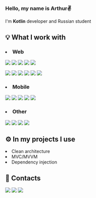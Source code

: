 ### Hello, my name is Arthur✌️
I'm <b>Kotlin</b> developer and Russian student

## 💡 What I work with

### <li>Web</li>

<p>
<img src="https://img.shields.io/badge/backend-white?style=for-the-badge">
<img src="https://img.shields.io/badge/Kotlin-purple?style=for-the-badge&logo=kotlin&logoColor=white">
<img src="https://img.shields.io/badge/postgresql-blue?style=for-the-badge&logo=postgresql&logoColor=white">
<img src="https://img.shields.io/badge/websocket-olive?style=for-the-badge&logo=ktor&logoColor=white">
<img src="https://img.shields.io/badge/restapi-azure?style=for-the-badge&logo=ktor&logoColor=white">
</p>

<p>
<img src="https://img.shields.io/badge/frontend-black?style=for-the-badge">
<img src="https://img.shields.io/badge/Kotlin-purple?style=for-the-badge&logo=kotlin&logoColor=white">
<img src="https://img.shields.io/badge/Compose-darkgreen?style=for-the-badge&logo=jetpackcompose&logoColor=white">
<img src="https://img.shields.io/badge/bootstrap-purple?style=for-the-badge&logo=Bootstrap&logoColor=white&color=ba66ff">
<img src="https://img.shields.io/badge/JS-blue?style=for-the-badge&logo=JavaScript&logoColor=white&color=708090">
<img src="https://img.shields.io/badge/html-brown?style=for-the-badge&logo=html&logoColor=white">
  
</p>

### <li>Mobile</li>

<p>

<img src="https://img.shields.io/badge/android-green?style=for-the-badge&logo=android&logoColor=white&color=green">
<img src="https://img.shields.io/badge/Kotlin-purple?style=for-the-badge&logo=kotlin&logoColor=white">
<img src="https://img.shields.io/badge/java-green?style=for-the-badge&logoColor=white&color=d76e00">
<img src="https://img.shields.io/badge/jetpack_compose-blue?style=for-the-badge&logo=jetpackcompose&logoColor=white">
<img src="https://img.shields.io/badge/xml-red?style=for-the-badge&logo=xml&logoColor=white&color=e86d68">
  
</p>

### <li>Other</li>

<p>
<img src="https://img.shields.io/badge/C%2B%2B-blue?style=for-the-badge&logo=cplusplus&logoColor=white&color=1e90ff">
<img src="https://img.shields.io/badge/python-green?style=for-the-badge&logo=python&logoColor=white&color=228b22">
<img src="https://img.shields.io/badge/docker-blue?style=for-the-badge&logo=docker&logoColor=white">
<img src="https://img.shields.io/badge/figma-blue?style=for-the-badge&logo=figma&logoColor=white&color=c299ff">
  
</p>

## ⚙️ In my projects I use

<li>Clean architecture</li>
<li>MVC/MVVM
<li>Dependency injection</li>

## 🤝 Contacts

<a href="https://t.me/tanexc"><img src="https://img.shields.io/static/v1?style=for-the-badge&message=Telegram&color=26A5E4&logo=Telegram&logoColor=FFFFFF&label="/></a> 
<a href="https://wa.me/qr/FR6RE7QOKFS6A1"><img src="https://img.shields.io/badge/Whatsapp-green?logo=whatsapp&logoColor=white&style=for-the-badge"/></a> 
<a href="https://www.reddit.com/user/tanexc"><img src="https://img.shields.io/badge/Reddit-red?logo=reddit&logoColor=white&style=for-the-badge"/></a> 



<!--
**Tanexc/Tanexc** is a ✨ _special_ ✨ repository because its `README.md` (this file) appears on your GitHub profile.

Here are some ideas to get you started:

- 🔭 I’m currently working on ...
- 🌱 I’m currently learning ...
- 👯 I’m looking to collaborate on ...
- 🤔 I’m looking for help with ...
- 💬 Ask me about ...
- 📫 How to reach me: ...
- 😄 Pronouns: ...
- ⚡ Fun fact: ...
-->
